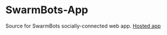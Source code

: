 SwarmBots-App
=============

Source for SwarmBots socially-connected web app.
[Hosted app](http://swarmbots.herokuapp.com)